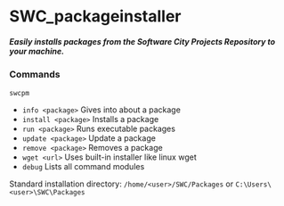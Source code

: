 # SWC_packageinstaller

##### Easily installs packages from the Software City Projects Repository to your machine.

### Commands
`swcpm`
* `info <package>` Gives into about a package
* `install <package>` Installs a package
* `run <package>` Runs executable packages
* `update <package>` Update a package
* `remove <package>` Removes a package
* `wget <url>` Uses built-in installer like linux wget
* `debug` Lists all command modules

Standard installation directory:
`/home/<user>/SWC/Packages` or `C:\Users\<user>\SWC\Packages`